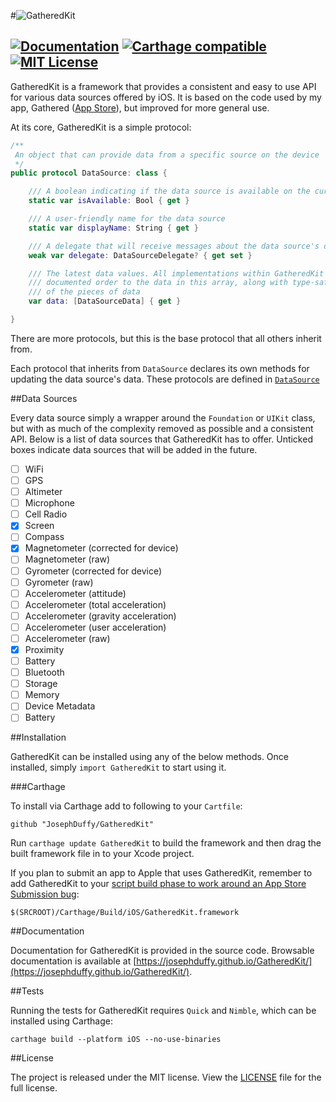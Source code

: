 #![GatheredKit](https://josephduffy.github.io/GatheredKit/img/banner.png)

[![Documentation](https://josephduffy.github.io/GatheredKit/badge.svg)](https://josephduffy.github.io/GatheredKit/) [![Carthage compatible](https://img.shields.io/badge/Carthage-compatible-4BC51D.svg?style=flat)](https://github.com/Carthage/Carthage) [![MIT License](https://img.shields.io/badge/License-MIT-4BC51D.svg?style=flat)](./LICENSE)
--

GatheredKit is a framework that provides a consistent and easy to use API for various data sources offered by iOS. It is based on the code used by my app, Gathered ([App Store](https://itunes.apple.com/us/app/apple-store/id929726748?mt=8)), but improved for more general use.

At its core, GatheredKit is a simple protocol:

```swift
/**
 An object that can provide data from a specific source on the device
 */
public protocol DataSource: class {

    /// A boolean indicating if the data source is available on the current device
    static var isAvailable: Bool { get }

    /// A user-friendly name for the data source
    static var displayName: String { get }

    /// A delegate that will receive messages about the data source's data
    weak var delegate: DataSourceDelegate? { get set }

    /// The latest data values. All implementations within GatheredKit have a consistent and
    /// documented order to the data in this array, along with type-safe properties for each
    /// of the pieces of data
    var data: [DataSourceData] { get }

}
```

There are more protocols, but this is the base protocol that all others inherit from.

Each protocol that inherits from `DataSource` declares its own methods for updating the data source's data. These protocols are defined in [`DataSource`](https://josephduffy.github.io/GatheredKit/Protocols/DataSource.html)

##Data Sources

Every data source simply a wrapper around the `Foundation` or `UIKit` class, but with as much of the complexity removed as possible and a consistent API. Below is a list of data sources that GatheredKit has to offer. Unticked boxes indicate data sources that will be added in the future.

 - [ ] WiFi
 - [ ] GPS
 - [ ] Altimeter
 - [ ] Microphone
 - [ ] Cell Radio
 - [X] Screen
 - [ ] Compass
 - [X] Magnetometer (corrected for device)
 - [ ] Magnetometer (raw)
 - [ ] Gyrometer (corrected for device)
 - [ ] Gyrometer (raw)
 - [ ] Accelerometer (attitude)
 - [ ] Accelerometer (total acceleration)
 - [ ] Accelerometer (gravity acceleration)
 - [ ] Accelerometer (user acceleration)
 - [ ] Accelerometer (raw)
 - [X] Proximity
 - [ ] Battery
 - [ ] Bluetooth
 - [ ] Storage
 - [ ] Memory
 - [ ] Device Metadata
 - [ ] Battery

##Installation

GatheredKit can be installed using any of the below methods. Once installed, simply `import GatheredKit` to start using it.

###Carthage

To install via Carthage add to following to your `Cartfile`:

```
github "JosephDuffy/GatheredKit"
```

Run `carthage update GatheredKit` to build the framework and then drag the built framework file in to your Xcode project.

If you plan to submit an app to Apple that uses GatheredKit, remember to add GatheredKit to your [script build phase to work around an App Store Submission bug](https://github.com/Carthage/Carthage#if-youre-building-for-ios-tvos-or-watchos):

```
$(SRCROOT)/Carthage/Build/iOS/GatheredKit.framework
```

##Documentation

Documentation for GatheredKit is provided in the source code. Browsable documentation is available at [https://josephduffy.github.io/GatheredKit/](https://josephduffy.github.io/GatheredKit/).

##Tests

Running the tests for GatheredKit requires `Quick` and `Nimble`, which can be installed using Carthage:

`carthage build --platform iOS --no-use-binaries`

##License

The project is released under the MIT license. View the [LICENSE](./LICENSE) file for the full license.